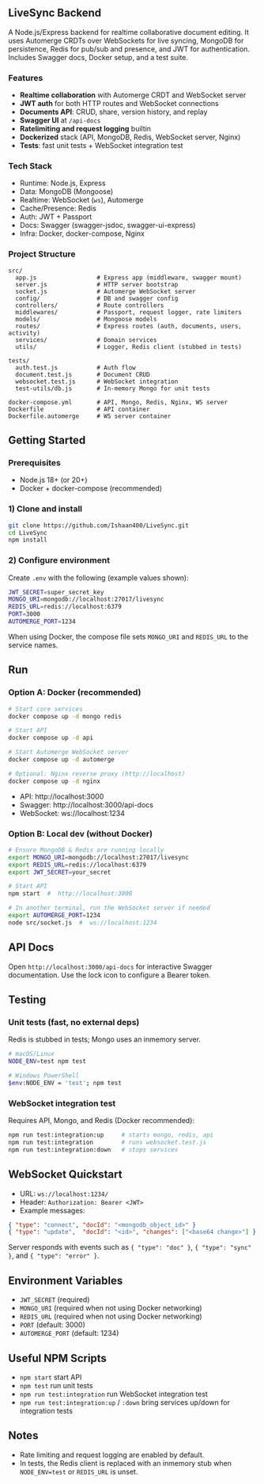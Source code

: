 ## LiveSync Backend



A Node.js/Express backend for realtime collaborative document editing. It uses Automerge CRDTs over WebSockets for live syncing, MongoDB for persistence, Redis for pub/sub and presence, and JWT for authentication. Includes Swagger docs, Docker setup, and a test suite.

### Features
- **Realtime collaboration** with Automerge CRDT and WebSocket server
- **JWT auth** for both HTTP routes and WebSocket connections
- **Documents API**: CRUD, share, version history, and replay
- **Swagger UI** at `/api-docs`
- **Ratelimiting and request logging** builtin
- **Dockerized** stack (API, MongoDB, Redis, WebSocket server, Nginx)
- **Tests**: fast unit tests + WebSocket integration test

### Tech Stack
- Runtime: Node.js, Express
- Data: MongoDB (Mongoose)
- Realtime: WebSocket (`ws`), Automerge
- Cache/Presence: Redis
- Auth: JWT + Passport
- Docs: Swagger (swagger-jsdoc, swagger-ui-express)
- Infra: Docker, docker-compose, Nginx

### Project Structure
```text
src/
  app.js                 # Express app (middleware, swagger mount)
  server.js              # HTTP server bootstrap
  socket.js              # Automerge WebSocket server
  config/                # DB and swagger config
  controllers/           # Route controllers
  middlewares/           # Passport, request logger, rate limiters
  models/                # Mongoose models
  routes/                # Express routes (auth, documents, users, activity)
  services/              # Domain services
  utils/                 # Logger, Redis client (stubbed in tests)

tests/
  auth.test.js           # Auth flow
  document.test.js       # Document CRUD
  websocket.test.js      # WebSocket integration
  test-utils/db.js       # In-memory Mongo for unit tests

docker-compose.yml       # API, Mongo, Redis, Nginx, WS server
Dockerfile               # API container
Dockerfile.automerge     # WS server container
```

## Getting Started

### Prerequisites
- Node.js 18+ (or 20+)
- Docker + docker-compose (recommended)

### 1) Clone and install
```bash
git clone https://github.com/Ishaan400/LiveSync.git
cd LiveSync
npm install
```

### 2) Configure environment
Create `.env` with the following (example values shown):
```bash
JWT_SECRET=super_secret_key
MONGO_URI=mongodb://localhost:27017/livesync
REDIS_URL=redis://localhost:6379
PORT=3000
AUTOMERGE_PORT=1234
```
When using Docker, the compose file sets `MONGO_URI` and `REDIS_URL` to the service names.

## Run

### Option A: Docker (recommended)
```bash
# Start core services
docker compose up -d mongo redis

# Start API
docker compose up -d api

# Start Automerge WebSocket server
docker compose up -d automerge

# Optional: Nginx reverse proxy (http://localhost)
docker compose up -d nginx
```
- API: http://localhost:3000
- Swagger: http://localhost:3000/api-docs
- WebSocket: ws://localhost:1234

### Option B: Local dev (without Docker)
```bash
# Ensure MongoDB & Redis are running locally
export MONGO_URI=mongodb://localhost:27017/livesync
export REDIS_URL=redis://localhost:6379
export JWT_SECRET=your_secret

# Start API
npm start  #  http://localhost:3000

# In another terminal, run the WebSocket server if needed
export AUTOMERGE_PORT=1234
node src/socket.js  #  ws://localhost:1234
```

## API Docs
Open `http://localhost:3000/api-docs` for interactive Swagger documentation. Use the lock icon to configure a Bearer token.

## Testing

### Unit tests (fast, no external deps)
Redis is stubbed in tests; Mongo uses an inmemory server.
```bash
# macOS/Linux
NODE_ENV=test npm test

# Windows PowerShell
$env:NODE_ENV = 'test'; npm test
```

### WebSocket integration test
Requires API, Mongo, and Redis (Docker recommended):
```bash
npm run test:integration:up     # starts mongo, redis, api
npm run test:integration        # runs websocket.test.js
npm run test:integration:down   # stops services
```

## WebSocket Quickstart
- URL: `ws://localhost:1234/`
- Header: `Authorization: Bearer <JWT>`
- Example messages:
```json
{ "type": "connect", "docId": "<mongodb_object_id>" }
{ "type": "update",  "docId": "<id>", "changes": ["<base64 change>"] }
```
Server responds with events such as `{ "type": "doc" }`, `{ "type": "sync" }`, and `{ "type": "error" }`.

## Environment Variables
- `JWT_SECRET` (required)
- `MONGO_URI` (required when not using Docker networking)
- `REDIS_URL` (required when not using Docker networking)
- `PORT` (default: 3000)
- `AUTOMERGE_PORT` (default: 1234)

## Useful NPM Scripts
- `npm start`  start API
- `npm test`  run unit tests
- `npm run test:integration`  run WebSocket integration test
- `npm run test:integration:up` / `:down`  bring services up/down for integration tests

## Notes
- Rate limiting and request logging are enabled by default.
- In tests, the Redis client is replaced with an inmemory stub when `NODE_ENV=test` or `REDIS_URL` is unset.
